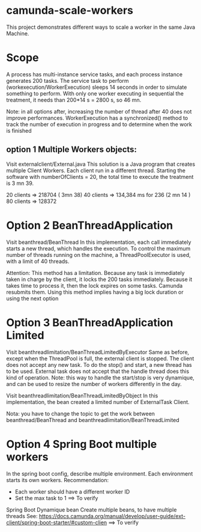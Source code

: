 # camunda-scale-workers
This project demonstrates different ways to scale a worker in the same Java Machine.

# Scope
A process has multi-instance service tasks, and each process instance generates 200 tasks.
The service task to perform (workexecution/WorkerExecution) sleeps 14 seconds in order to simulate something to perform.
With only one worker executing in sequential the treatment, it needs than 200*14 s = 2800 s, so 46 mn.


Note: in all options after, increasing the number of thread after 40 does not improve performances. 
WorkerExecution has a synchronized() method to track the number of execution in progress and to determine when the work is finished

## option 1 Multiple Workers objects:

Visit externalclient/External.java
This solution is a Java program that creates multiple Client Workers.
Each client run in a different thread.
Starting the software with numberOfClients = 20, the total time to execute the treatment is 3 mn 39.


20 clients => 218704 ( 3mn 38)
40 clients => 134,384 ms for 236 (2 mn 14 )
80 clients => 128372

# Option 2 BeanThreadApplication
Visit beanthread/BeanThread
In this implementation, each call immediately starts a new thread, which handles the execution.
To control the maximum number of threads running on the machine, a ThreadPoolExecutor is used, with a limit of 40 threads.

Attention: This method has a limitation. Because any task is immediately taken in charge by the client, it locks the 200 tasks immediately. Because it takes time to process it, then the lock expires on some tasks. Camunda resubmits them.
Using this method implies having a big lock duration or using the next option

# Option 3 BeanThreadApplication Limited
Visit beanthreadlimitation/BeanThreadLimitedByExecutor
Same as before, except when the ThreadPool is full, the external client is stopped. The client does not accept any new task.
To do the stop() and start, a new thread has to be used. External task does not accept that the handle thread does this kind of operation.
Note: this way to handle the start/stop is very dynamique, and can be used to resize the number of workers differently in the day. 

Visit beanthreadlimitation/BeanThreadLimitedByObject
In this implementation, the bean created a limited number of ExternalTask Client.

Nota: you have to change the topic to get the work between beanthread/BeanThread and beanthreadlimitation/BeanThreadLimited
 
# Option 4 Spring Boot multiple workers
In the spring boot config, describe multiple environment. Each environment starts its own workers.
Recommendation:
* Each worker should have a different worker ID
* Set the max task to 1 
==> To verify



Spring Boot Dynamique bean
Create multiple beans, to have multiple threads
See:
https://docs.camunda.org/manual/develop/user-guide/ext-client/spring-boot-starter/#custom-clien
==> To verify
